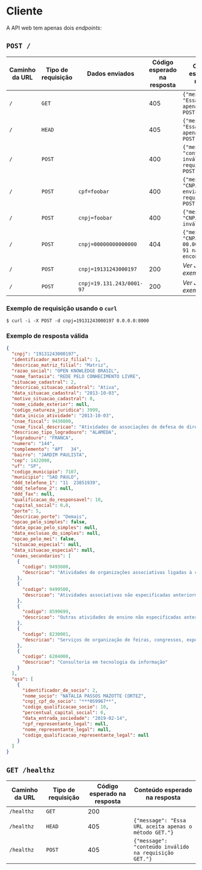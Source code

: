 # Cliente

A API web tem apenas dois _endpoints_:

## `POST /`

| Caminho da URL | Tipo de requisição | Dados enviados | Código esperado na resposta | Conteúdo esperado na resposta |
|---|---|---|---|---|
| `/` | `GET` | | 405 | `{"message": "Essa URL aceita apenas o método POST."}` |
| `/` | `HEAD` | | 405 | `{"message": "Essa URL aceita apenas o método POST."}` |
| `/` | `POST` | | 400 | `{"message": "conteúdo inválido na requisição POST."}` |
| `/` | `POST` | `cpf=foobar` | 400 | `{"message": "CNPJ não enviado na requisição POST."}` |
| `/` | `POST` | `cnpj=foobar` | 400 | `{"message": "CNPJ foobar inválido."}` |
| `/` | `POST` | `cnpj=00000000000000` | 404 | `{"message": "CNPJ 00.000.000/0001-91 não encontrado."}` |
| `/` | `POST` | `cnpj=19131243000197` | 200 | _Ver JSON de exemplo abaixo._ |
| `/` | `POST` | `cnpj=19.131.243/0001-97` | 200 | _Ver JSON de exemplo abaixo._ |

### Exemplo de requisição usando o `curl`

```console
$ curl -i -X POST -d cnpj=19131243000197 0.0.0.0:8000
```

### Exemplo de resposta válida

```json
{
  "cnpj": "19131243000197",
  "identificador_matriz_filial": 1,
  "descricao_matriz_filial": "Matriz",
  "razao_social": "OPEN KNOWLEDGE BRASIL",
  "nome_fantasia": "REDE PELO CONHECIMENTO LIVRE",
  "situacao_cadastral": 2,
  "descricao_situacao_cadastral": "Ativa",
  "data_situacao_cadastral": "2013-10-03",
  "motivo_situacao_cadastral": 0,
  "nome_cidade_exterior": null,
  "codigo_natureza_juridica": 3999,
  "data_inicio_atividade": "2013-10-03",
  "cnae_fiscal": 9430800,
  "cnae_fiscal_descricao": "Atividades de associações de defesa de direitos sociais",
  "descricao_tipo_logradouro": "ALAMEDA",
  "logradouro": "FRANCA",
  "numero": "144",
  "complemento": "APT   34",
  "bairro": "JARDIM PAULISTA",
  "cep": 1422000,
  "uf": "SP",
  "codigo_municipio": 7107,
  "municipio": "SAO PAULO",
  "ddd_telefone_1": "11  23851939",
  "ddd_telefone_2": null,
  "ddd_fax": null,
  "qualificacao_do_responsavel": 10,
  "capital_social": 0.0,
  "porte": 5,
  "descricao_porte": "Demais",
  "opcao_pelo_simples": false,
  "data_opcao_pelo_simples": null,
  "data_exclusao_do_simples": null,
  "opcao_pelo_mei": false,
  "situacao_especial": null,
  "data_situacao_especial": null,
  "cnaes_secundarios": [
    {
      "codigo": 9493600,
      "descricao": "Atividades de organizações associativas ligadas à cultura e à arte"
    },
    {
      "codigo": 9499500,
      "descricao": "Atividades associativas não especificadas anteriormente"
    },
    {
      "codigo": 8599699,
      "descricao": "Outras atividades de ensino não especificadas anteriormente"
    },
    {
      "codigo": 8230001,
      "descricao": "Serviços de organização de feiras, congressos, exposições e festas"
    },
    {
      "codigo": 6204000,
      "descricao": "Consultoria em tecnologia da informação"
    }
  ],
  "qsa": [
    {
      "identificador_de_socio": 2,
      "nome_socio": "NATALIA PASSOS MAZOTTE CORTEZ",
      "cnpj_cpf_do_socio": "***059967**",
      "codigo_qualificacao_socio": 10,
      "percentual_capital_social": 0,
      "data_entrada_sociedade": "2019-02-14",
      "cpf_representante_legal": null,
      "nome_representante_legal": null,
      "codigo_qualificacao_representante_legal": null
    }
  ]
}
```

## `GET /healthz`

| Caminho da URL | Tipo de requisição | Código esperado na resposta | Conteúdo esperado na resposta |
|---|---|---|---|
| `/healthz` | `GET` | 200 | |
| `/healthz` | `HEAD` | 405 | `{"message": "Essa URL aceita apenas o método GET."}` |
| `/healthz` | `POST` | 405 | `{"message": "conteúdo inválido na requisição GET."}` |
